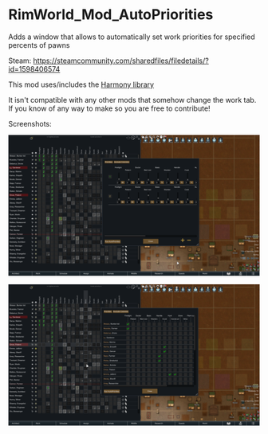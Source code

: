 # RimWorld_Mod_AutoPriorities

Adds a window that allows to automatically set work priorities for specified percents of pawns

Steam: https://steamcommunity.com/sharedfiles/filedetails/?id=1598406574

This mod uses/includes the [Harmony library](https://github.com/pardeike/Harmony)

It isn't compatible with any other mods that somehow change the work tab. If you know of any way to make so you are free
to contribute!

Screenshots:

![](/ImagesForGithub/priorities.png)

![](/ImagesForGithub/exclude.png)
